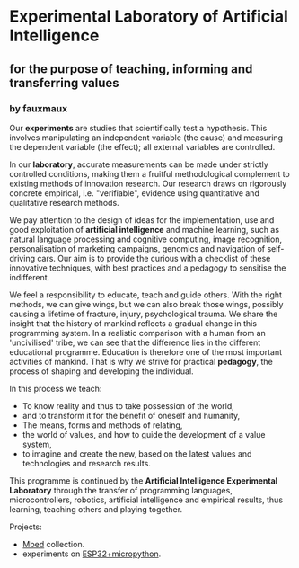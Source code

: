 # Experimental Laboratory of Artificial Intelligence
[//]: # (## www.elai.hu)
## for the purpose of teaching, informing and transferring values
### by fauxmaux

[//]: # (This may be the most platform independent comment)
[comment]: <> (This is a comment too, it will not be included)

<!--
You can use the [editor on GitHub](https://github.com/fauxmaux/fauxmaux.github.io/edit/main/README.md) to maintain and preview the content for your website in Markdown files.

Whenever you commit to this repository, GitHub Pages will run [Jekyll](https://jekyllrb.com/) to rebuild the pages in your site, from the content in your Markdown files.

### Markdown

Markdown is a lightweight and easy-to-use syntax for styling your writing. It includes conventions for

```markdown
Syntax highlighted code block

# Header 1
## Header 2
### Header 3

- Bulleted
- List

1. Numbered
2. List

**Bold** and _Italic_ and `Code` text

[Link](url) and ![Image](src)
```

For more details see [GitHub Flavored Markdown](https://guides.github.com/features/mastering-markdown/).

### Jekyll Themes

Your Pages site will use the layout and styles from the Jekyll theme you have selected in your [repository settings](https://github.com/fauxmaux/fauxmaux.github.io/settings/pages). The name of this theme is saved in the Jekyll `_config.yml` configuration file.

### Support or Contact

Having trouble with Pages? Check out our [documentation](https://docs.github.com/categories/github-pages-basics/) or [contact support](https://support.github.com/contact) and we’ll help you sort it out.
-->

Our **experiments** are studies that scientifically test a hypothesis. This involves manipulating an independent variable (the cause) and measuring the dependent variable (the effect); all external variables are controlled.

In our **laboratory**, accurate measurements can be made under strictly controlled conditions, making them a fruitful methodological complement to existing methods of innovation research.  Our research draws on rigorously concrete empirical, i.e. "verifiable", evidence using quantitative and qualitative research methods.

We pay attention to the design of ideas for the implementation, use and good exploitation of **artificial intelligence** and machine learning, such as natural language processing and cognitive computing, image recognition, personalisation of marketing campaigns, genomics and navigation of self-driving cars. Our aim is to provide the curious with a checklist of these innovative techniques, with best practices and a pedagogy to sensitise the indifferent.

We feel a responsibility to educate, teach and guide others. With the right methods, we can give wings, but we can also break those wings, possibly causing a lifetime of fracture, injury, psychological trauma. We share the insight that the history of mankind reflects a gradual change in this programming system. In a realistic comparison with a human from an 'uncivilised' tribe, we can see that the difference lies in the different educational programme. Education is therefore one of the most important activities of mankind. That is why we strive for practical **pedagogy**, the process of shaping and developing the individual.

In this process we teach:
- To know reality and thus to take possession of the world,
- and to transform it for the benefit of oneself and humanity,
- The means, forms and methods of relating,
- the world of values, and how to guide the development of a value system,
- to imagine and create the new, based on the latest values and technologies and research results.

This programme is continued by the **Artificial Intelligence Experimental Laboratory** through the transfer of programming languages, microcontrollers, robotics, artificial intelligence and empirical results, thus learning, teaching others and playing together.

Projects:
- [Mbed](https://github.com/fauxmaux/fauxmaux.github.io/tree/main/Mbed) collection.
- experiments on [ESP32+micropython](https://github.com/fauxmaux/fauxmaux.github.io/tree/main/micropython_ESP32).
